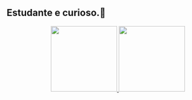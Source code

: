 ## Estudante e curioso.🚀
<div align="center">
  <a href="https://github.com/mariolucass">
  <img height="150em" src="https://github-readme-stats.vercel.app/api?username=mariolucass&show_icons=true&theme=dracula&include_all_commits=true&count_private=true"/>
  <img height="150em" src="https://github-readme-stats.vercel.app/api/top-langs/?username=mariolucass&layout=compact&langs_count=7&theme=radical"/>
</div>
<div style="display: inline_block"><br>

</div>
  
  ##
 
